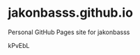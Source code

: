 # jakonbasss.github.io
Personal GitHub Pages site for jakonbasss































































kPvEbL
